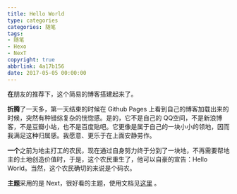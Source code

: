 ```yaml
---
title: Hello World
type: categories
categories: 随笔
tags:
- 随笔
- Hexo
- NexT
copyright: true
abbrlink: 4a17b156
date: 2017-05-05 00:00:00
---
```




**在**朋友的推荐下，这个简易的博客搭建起来了。

**折腾**了一天多，第一天结束的时候在 Github Pages 上看到自己的博客加载出来的时候，突然有种错综复杂的恍惚感。是的，它不是自己的 QQ空间，不是新浪博客，不是豆瓣小站，也不是百度贴吧。它更像是属于自己的一块小小的领地，因而我满足这种归属感。我愿意、更乐于在上面安静劳作。

**一个**之前为地主打工的农民，现在通过自身努力终于分到了一块地，不再需要帮地主的土地创造价值时，于是，这个农民重生了，他可以自豪的宣告：Hello World。当然，这个农民确切的来说是个码农。<!-- more -->

**主题**采用的是 Next，很好看的主题，使用文档见[这里](http://theme-next.iissnan.com/) 。
